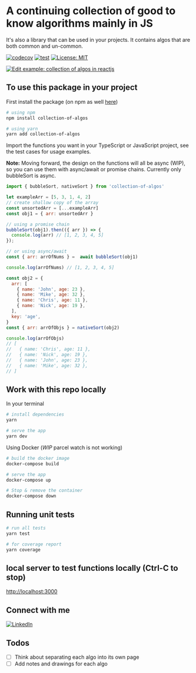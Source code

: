 # A continuing collection of good to know algorithms mainly in JS

It's also a library that can be used in your projects. It contains algos that are both common and un-common.

[![codecov](https://codecov.io/gh/iamwill123/collection-of-algos/branch/main/graph/badge.svg?token=ABC123)](https://codecov.io/gh/iamwill123/collection-of-algos) [![test](https://github.com/iamwill123/collection-of-algos/actions/workflows/run-unit-tests.yml/badge.svg)](https://github.com/iamwill123/collection-of-algos/actions/workflows/run-unit-tests.yml) [![License: MIT](https://img.shields.io/badge/License-MIT-red.svg)](https://opensource.org/licenses/MIT)

[![Edit example: collection of algos in reactjs](https://codesandbox.io/static/img/play-codesandbox.svg)](https://codesandbox.io/s/example-collection-of-algos-in-reactjs-rnsw71?fontsize=14&hidenavigation=1&theme=dark)

## To use this package in your project

First install the package (on npm as well [here](https://www.npmjs.com/package/collection-of-algos))

``` bash
# using npm
npm install collection-of-algos

# using yarn
yarn add collection-of-algos
```

Import the functions you want in your TypeScript or JavaScript project, see the test cases for usage examples.

**Note:** Moving forward, the design on the functions will all be async (WIP), so you can use them with async/await or promise chains. Currently only bubbleSort is async.

``` javascript
import { bubbleSort, nativeSort } from 'collection-of-algos'

let exampleArr = [5, 3, 1, 4, 2]
// create shallow copy of the array
const unsortedArr = [...exampleArr]
const obj1 = { arr: unsortedArr }

// using a promise chain
bubbleSort(obj1).then(({ arr }) => {
  console.log(arr) // [1, 2, 3, 4, 5]
});

// or using async/await
const { arr: arrOfNums } =  await bubbleSort(obj1)

console.log(arrOfNums) // [1, 2, 3, 4, 5]

const obj2 = {
  arr: [
    { name: 'John', age: 23 },
    { name: 'Mike', age: 32 },
    { name: 'Chris', age: 11 },
    { name: 'Nick', age: 19 },
  ],
  key: 'age',
}
const { arr: arrOfObjs } = nativeSort(obj2)

console.log(arrOfObjs)
// [
//   { name: 'Chris', age: 11 },
//   { name: 'Nick', age: 19 },
//   { name: 'John', age: 23 },
//   { name: 'Mike', age: 32 },
// ]

```

## Work with this repo locally

In your terminal

``` bash
# install dependencies
yarn

# serve the app
yarn dev
```

Using Docker (*WIP* parcel watch is not working)

``` bash
# build the docker image
docker-compose build

# serve the app
docker-compose up

# Stop & remove the container
docker-compose down
```

## Running unit tests

``` bash
# run all tests
yarn test

# for coverage report
yarn coverage
```

## local server to test functions locally (Ctrl-C to stop)

<http://localhost:3000>

## Connect with me

[![LinkedIn](https://img.shields.io/badge/LinkedIn-0077B5?style=for-the-badge&logo=linkedin&logoColor=white)](https://www.linkedin.com/in/williampeiyuan/)

## Todos

- [ ] Think about separating each algo into its own page
- [ ] Add notes and drawings for each algo
